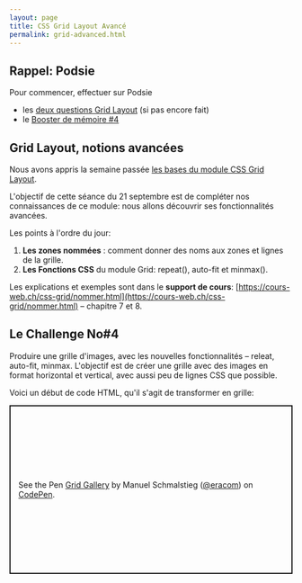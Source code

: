 ```yaml
---
layout: page
title: CSS Grid Layout Avancé
permalink: grid-advanced.html
---
```


## Rappel: Podsie

Pour commencer, effectuer sur Podsie

- les [deux questions Grid Layout](https://student.podsie.org/assignments/2113) (si pas encore fait)
- le [Booster de mémoire #4](https://student.podsie.org/assignments/2135)

## Grid Layout, notions avancées

Nous avons appris la semaine passée [les bases du module CSS Grid Layout](grid-layout.html).

L'objectif de cette séance du 21 septembre est de compléter nos connaissances de ce module: nous allons découvrir ses fonctionnalités avancées.

Les points à l'ordre du jour:

1. **Les zones nommées** : comment donner des noms aux zones et lignes de la grille.
2. **Les Fonctions CSS** du module Grid: repeat(), auto-fit et minmax().

Les explications et exemples sont dans le **support de cours**: [https://cours-web.ch/css-grid/nommer.html](https://cours-web.ch/css-grid/nommer.html) – chapitre 7 et 8.

## Le Challenge No#4

Produire une grille d'images, avec les nouvelles fonctionnalités – releat, auto-fit, minmax. L'objectif est de créer une grille avec des images en format horizontal et vertical, avec aussi peu de lignes CSS que possible.

Voici un début de code HTML, qu'il s'agit de transformer en grille:

<p class="codepen" data-height="300" data-default-tab="css,result" data-slug-hash="JjJZGYB" data-editable="true" data-user="eracom" style="height: 300px; box-sizing: border-box; display: flex; align-items: center; justify-content: center; border: 2px solid; margin: 1em 0; padding: 1em;">
  <span>See the Pen <a href="https://codepen.io/eracom/pen/JjJZGYB">
  Grid Gallery</a> by Manuel Schmalstieg (<a href="https://codepen.io/eracom">@eracom</a>)
  on <a href="https://codepen.io">CodePen</a>.</span>
</p>

